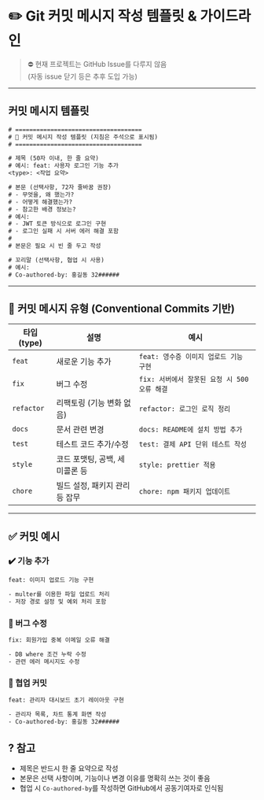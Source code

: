 # ✏️ Git 커밋 메시지 작성 템플릿 & 가이드라인

> ⛔ 현재 프로젝트는 GitHub Issue를 다루지 않음  
> (자동 issue 닫기 등은 추후 도입 가능)

---

## 커밋 메시지 템플릿

```txt
# ====================================
# 💬 커밋 메시지 작성 템플릿 (지침은 주석으로 표시됨)
# ====================================

# 제목 (50자 이내, 한 줄 요약)
# 예시: feat: 사용자 로그인 기능 추가
<type>: <작업 요약>

# 본문 (선택사항, 72자 줄바꿈 권장)
# - 무엇을, 왜 했는가?
# - 어떻게 해결했는가?
# - 참고한 배경 정보는?
# 예시:
# - JWT 토큰 방식으로 로그인 구현
# - 로그인 실패 시 서버 에러 해결 포함
#
# 본문은 필요 시 빈 줄 두고 작성

# 꼬리말 (선택사항, 협업 시 사용)
# 예시:
# Co-authored-by: 홍길동 32######
```

---

## 🧱 커밋 메시지 유형 (Conventional Commits 기반)

| 타입(type)   | 설명                 | 예시                             |
| ---------- | ------------------ | ------------------------------ |
| `feat`     | 새로운 기능 추가          | `feat: 영수증 이미지 업로드 기능 구현`      |
| `fix`      | 버그 수정              | `fix: 서버에서 잘못된 요청 시 500 오류 해결` |
| `refactor` | 리팩토링 (기능 변화 없음)    | `refactor: 로그인 로직 정리`          |
| `docs`     | 문서 관련 변경           | `docs: README에 설치 방법 추가`       |
| `test`     | 테스트 코드 추가/수정       | `test: 결제 API 단위 테스트 작성`       |
| `style`    | 코드 포맷팅, 공백, 세미콜론 등 | `style: prettier 적용`           |
| `chore`    | 빌드 설정, 패키지 관리 등 잡무 | `chore: npm 패키지 업데이트`          |

---

## ✅ 커밋 예시

### ✔️ 기능 추가

```bash
feat: 이미지 업로드 기능 구현

- multer를 이용한 파일 업로드 처리
- 저장 경로 설정 및 예외 처리 포함
```

### 🐞 버그 수정

```bash
fix: 회원가입 중복 이메일 오류 해결

- DB where 조건 누락 수정
- 관련 에러 메시지도 수정
```

### 🤝 협업 커밋

```bash
feat: 관리자 대시보드 초기 레이아웃 구현

- 관리자 목록, 차트 통계 화면 작성
- Co-authored-by: 홍길동 32######
```

## ? 참고

* 제목은 반드시 한 줄 요약으로 작성
* 본문은 선택 사항이며, 기능이나 변경 이유를 명확히 쓰는 것이 좋음
* 협업 시 `Co-authored-by`를 작성하면 GitHub에서 공동기여자로 인식됨

```
